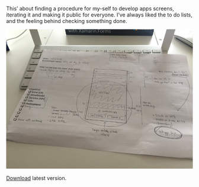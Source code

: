 This’ about finding a procedure for my-self to develop apps screens, iterating
it and making it public for everyone. I’ve always liked the to do lists, and the
feeling behind checking something done.

![](items/images/IMG_0655.JPG)

[Download](items/documents/AppScreenCreationTemplate.pdf) latest version.

